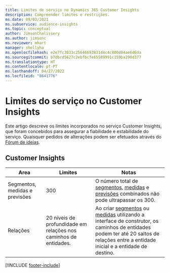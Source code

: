 ```yaml
---
title: Limites de serviço no Dynamics 365 Customer Insights
description: Compreender limites e restrições.
ms.date: 09/03/2021
ms.subservice: audience-insights
ms.topic: conceptual
author: JimsonChalissery
ms.author: jimsonc
ms.reviewer: mhart
manager: shellyha
ms.openlocfilehash: e2e7fc3033c25646693831d4c4c800d84ae6d6da
ms.sourcegitcommit: b7dbcd5627c2ebfbcfe65589991c159ba290d377
ms.translationtype: HT
ms.contentlocale: pt-PT
ms.lasthandoff: 04/27/2022
ms.locfileid: "8641776"
---
```

# <a name="service-limits-in-customer-insights"></a>Limites do serviço no Customer Insights

Este artigo descreve os limites incorporados no serviço Customer Insights, que foram concebidos para assegurar a fiabilidade e estabilidade do serviço. Quaisquer pedidos de alterações podem ser efetuados através do [Fórum de ideias](https://go.microsoft.com/fwlink/?linkid=2074172). 

## <a name="customer-insights"></a>Customer Insights

| Area  | Limites  | Notas |
|-------------|---------------------------------------------------------------------|---------------------------------------------------------------------|
| Segmentos, medidas e previsões | 300  | O número total de [segmentos](segments.md), [medidas](measures.md) e [previsões](predictions.md) combinados não pode ultrapassar os 300.  |
| Relações | 20 níveis de profundidade em relações nos caminhos de entidades. | Ao criar [segmentos](segments.md) ou [medidas](measures.md) utilizando a interface de construtor, os caminhos de entidades podem ter até 20 saltos de relações entre a entidade inicial e a entidade de destino.  |


[!INCLUDE [footer-include](includes/footer-banner.md)]

